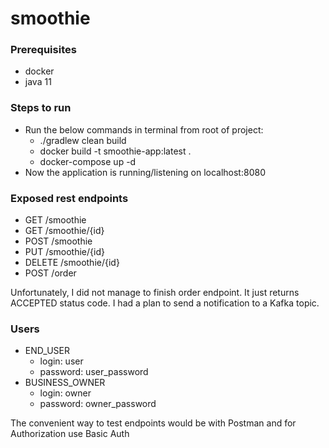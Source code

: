 # smoothie

### Prerequisites
- docker
- java 11

### Steps to run
- Run the below commands in terminal from root of project:
  - ./gradlew clean build
  - docker build -t smoothie-app:latest .
  - docker-compose up -d
- Now the application is running/listening on localhost:8080

### Exposed rest endpoints
- GET /smoothie
- GET /smoothie/{id}
- POST /smoothie
- PUT /smoothie/{id}
- DELETE /smoothie/{id}
- POST /order

Unfortunately, I did not manage to finish order endpoint. It just returns ACCEPTED status code. I had a plan to send a notification to a Kafka topic.

### Users
- END_USER
  - login: user
  - password: user_password
- BUSINESS_OWNER
  - login: owner
  - password: owner_password

The convenient way to test endpoints would be with Postman and for Authorization use Basic Auth

